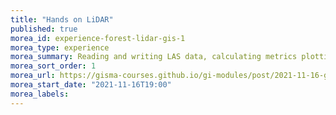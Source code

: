 ```yaml
---
title: "Hands on LiDAR"
published: true
morea_id: experience-forest-lidar-gis-1
morea_type: experience
morea_summary: Reading and writing LAS data, calculating metrics plotting results
morea_sort_order: 1
morea_url: https://gisma-courses.github.io/gi-modules/post/2021-11-16-getting-startet-with-lidar/
morea_start_date: "2021-11-16T19:00"
morea_labels:
---
```



